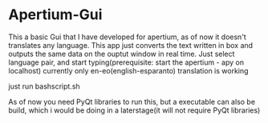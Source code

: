 # Apertium-Gui
This a basic Gui that I have developed for apertium, as of now it doesn't translates any language.
This app just converts the text written in box and outputs the same data on the ouptut window in real time.
Just select language pair, and start typing(prerequisite: start the apertium - apy on localhost)
currently only en-eo(english-esparanto) translation is working

just run bashscript.sh

As of now you need PyQt libraries to run this, but a executable can also be build, which i would be doing in a laterstage(it will not require PyQt libraries)
